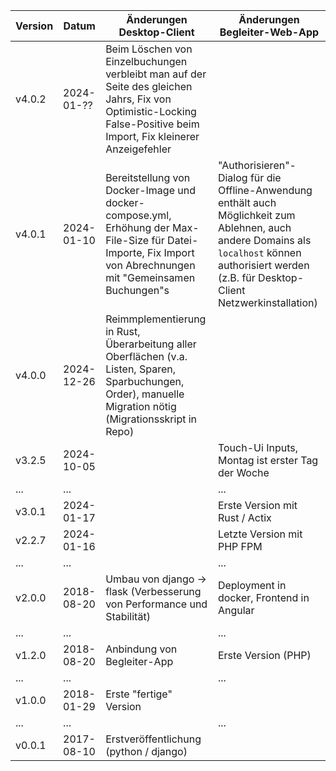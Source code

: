 | Version | Datum      | Änderungen Desktop-Client                                                                                                                                           | Änderungen Begleiter-Web-App                                                                                                                                                                          |
|---------|------------|---------------------------------------------------------------------------------------------------------------------------------------------------------------------|-------------------------------------------------------------------------------------------------------------------------------------------------------------------------------------------------------|
| v4.0.2  | 2024-01-?? | Beim Löschen von Einzelbuchungen verbleibt man auf der Seite des gleichen Jahrs, Fix von Optimistic-Locking False-Positive beim Import, Fix kleinerer Anzeigefehler |                                                                                                                                                                                                       |
| v4.0.1  | 2024-01-10 | Bereitstellung von Docker-Image und docker-compose.yml, Erhöhung der Max-File-Size für Datei-Importe, Fix Import von Abrechnungen mit "Gemeinsamen Buchungen"s      | "Authorisieren"-Dialog für die Offline-Anwendung enthält auch Möglichkeit zum Ablehnen, auch andere Domains als `localhost` können authorisiert werden (z.B. für Desktop-Client Netzwerkinstallation) |
| v4.0.0  | 2024-12-26 | Reimmplementierung in Rust, Überarbeitung aller Oberflächen (v.a. Listen, Sparen, Sparbuchungen, Order), manuelle Migration nötig (Migrationsskript in Repo)        |                                                                                                                                                                                                       |
| v3.2.5  | 2024-10-05 |                                                                                                                                                                     | Touch-Ui Inputs, Montag ist erster Tag der Woche                                                                                                                                                      |
| ...     | ...        |                                                                                                                                                                     | ...                                                                                                                                                                                                   |
| v3.0.1  | 2024-01-17 |                                                                                                                                                                     | Erste Version mit Rust / Actix                                                                                                                                                                        |
| v2.2.7  | 2024-01-16 |                                                                                                                                                                     | Letzte Version mit PHP FPM                                                                                                                                                                            |
| ...     | ...        |                                                                                                                                                                     | ...                                                                                                                                                                                                   |
| v2.0.0  | 2018-08-20 | Umbau von django -> flask (Verbesserung von Performance und Stabilität)                                                                                             | Deployment in docker, Frontend in Angular                                                                                                                                                             |
| ...     | ...        |                                                                                                                                                                     | ...                                                                                                                                                                                                   |
| v1.2.0  | 2018-08-20 | Anbindung von Begleiter-App                                                                                                                                         | Erste Version (PHP)                                                                                                                                                                                   |
| ...     | ...        |                                                                                                                                                                     | ...                                                                                                                                                                                                   |
| v1.0.0  | 2018-01-29 | Erste "fertige" Version                                                                                                                                             |                                                                                                                                                                                                       |
| ...     | ...        |                                                                                                                                                                     | ...                                                                                                                                                                                                   |
| v0.0.1  | 2017-08-10 | Erstveröffentlichung (python / django)                                                                                                                              |                                                                                                                                                                                                       |
